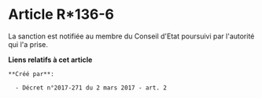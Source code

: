 # Article R*136-6

La sanction est notifiée au membre du Conseil d'Etat poursuivi par l'autorité qui l'a prise.

**Liens relatifs à cet article**

	**Créé par**:

	  - Décret n°2017-271 du 2 mars 2017 - art. 2

